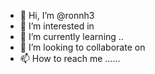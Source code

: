 - 👋 Hi, I’m @ronnh3 
- 👀 I’m interested in 
- 🌱 I’m currently learning ..
- 💞️ I’m looking to collaborate on 
- 📫 How to reach me ......

<!---
ronnh3/ronnh3 is a ✨ special ✨ repository because its `README.md` (this file) appears on your GitHub profile.
You can click the Preview link to take a look at your changes.
--->
